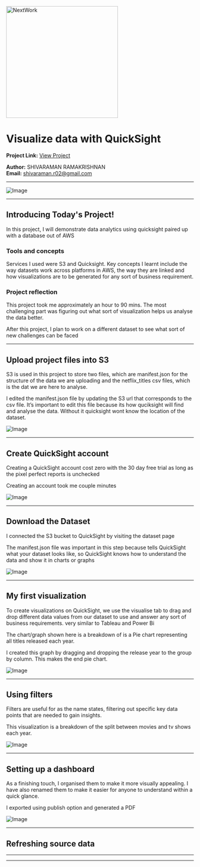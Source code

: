 <img src="https://cdn.prod.website-files.com/677c400686e724409a5a7409/6790ad949cf622dc8dcd9fe4_nextwork-logo-leather.svg" alt="NextWork" width="300" />

# Visualize data with QuickSight

**Project Link:** [View Project](http://learn.nextwork.org/projects/aws-analytics-quicksight)

**Author:** SHIVARAMAN RAMAKRISHNAN  
**Email:** shivaraman.r02@gmail.com

---

![Image](http://learn.nextwork.org/motivated_lavender_quiet_boto/uploads/aws-analytics-quicksight_6c7f7ef0)

---

## Introducing Today's Project!

In this project, I will demonstrate data analytics using quicksight paired up with a database out of AWS

### Tools and concepts

Services I used were S3 and Quicksight. Key concepts I learnt include the way datasets work across platforms in AWS, the way they are linked and how visualizations are to be generated for any sort of business requirement.

### Project reflection

This project took me approximately an hour to 90 mins. The most challenging part was figuring out what sort of visualization helps us analyse the data better.

After this project, I plan to work on a different dataset to see what sort of new challenges can be faced

---

## Upload project files into S3

S3 is used in this project to store two files, which are manifest.json for the structure of the data we are uploading and the netflix_titles csv files, which is the dat we are here to analyse.   

I edited the manifest.json file by updating the S3 url that corresponds to the csv file. It’s important to edit this file because its how quciksight will find and analyse the data.  Without it quicksight wont know the location of the dataset. 

![Image](http://learn.nextwork.org/motivated_lavender_quiet_boto/uploads/aws-analytics-quicksight_3c3cd85a)

---

## Create QuickSight account

Creating a QuickSight account cost zero with the 30 day free trial as long as the pixel perfect reports is unchecked 

Creating an account took me couple minutes

![Image](http://learn.nextwork.org/motivated_lavender_quiet_boto/uploads/aws-analytics-quicksight_f4ab4214)

---

## Download the Dataset

I connected the S3 bucket to QuickSight by visiting the dataset page

The manifest.json file was important in this step because tells QuickSight what your dataset looks like, so QuickSight knows how to understand the data and show it in charts or graphs

![Image](http://learn.nextwork.org/motivated_lavender_quiet_boto/uploads/aws-analytics-quicksight_6f874996)

---

## My first visualization

To create visualizations on QuickSight, we use the visualise tab to drag and drop different data values from our dataset to use and answer any sort of business requirements. very similar to Tableau and Power Bi

The chart/graph shown here is a breakdown of is a Pie chart representing all titles released each year. 

I created this graph by dragging and dropping the release year to the group by column. This makes the end pie chart.

![Image](http://learn.nextwork.org/motivated_lavender_quiet_boto/uploads/aws-analytics-quicksight_aff3aad7)

---

## Using filters

Filters are useful for as the name states, filtering out specific key data points that are needed to gain insights. 

This visualization is a breakdown of the split between movies and tv shows each year.

![Image](http://learn.nextwork.org/motivated_lavender_quiet_boto/uploads/aws-analytics-quicksight_c32248c5)

---

## Setting up a dashboard

As a finishing touch, I organised them to make it more visually appealing. I have also renamed them to make it easier for anyone to understand within a quick glance.

I exported using publish option and generated a PDF

![Image](http://learn.nextwork.org/motivated_lavender_quiet_boto/uploads/aws-analytics-quicksight_6c7f7ef0)

---

## Refreshing source data

---

---
